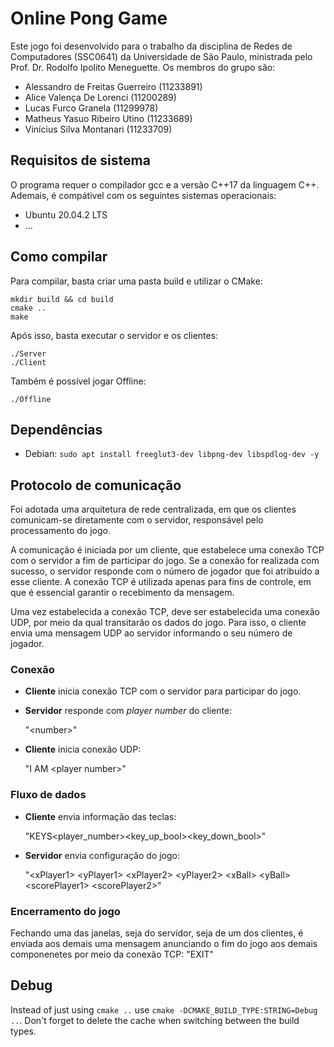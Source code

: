 # Online Pong Game

Este jogo foi desenvolvido para o trabalho da disciplina de Redes de Computadores (SSC0641) da Universidade de São Paulo, ministrada pelo Prof. Dr. Rodolfo Ipolito Meneguette. Os membros do grupo são:
- Alessandro de Freitas Guerreiro (11233891)
- Alice Valença De Lorenci (11200289)
- Lucas Furco Granela (11299978)
- Matheus Yasuo Ribeiro Utino (11233689)
- Vinícius Silva Montanari (11233709)

## Requisitos de sistema

O programa requer o compilador gcc e a versão C++17 da linguagem C++. Ademais, é compátivel com os seguintes sistemas operacionais:
- Ubuntu 20.04.2 LTS
- ...

## Como compilar

Para compilar, basta criar uma pasta build e utilizar o CMake:

    mkdir build && cd build
    cmake ..
    make

Após isso, basta executar o servidor e os clientes:

    ./Server
    ./Client

Também é possível jogar Offline:

    ./Offline
    
## Dependências

* Debian: `sudo apt install freeglut3-dev libpng-dev libspdlog-dev -y`

## Protocolo de comunicação

Foi adotada uma arquitetura de rede centralizada, em que os clientes comunicam-se diretamente com o servidor, responsável pelo processamento do jogo.

A comunicação é iniciada por um cliente, que estabelece uma conexão TCP com o servidor a fim de participar do jogo. Se a conexão for realizada com sucesso, o servidor responde com o número de jogador que foi atribuído a esse cliente. A conexão TCP é utilizada apenas para fins de controle, em que é essencial garantir o recebimento da mensagem.

Uma vez estabelecida a conexão TCP, deve ser estabelecida uma conexão UDP, por meio da qual transitarão os dados do jogo. Para isso, o cliente envia uma mensagem UDP ao servidor informando o seu número de jogador.
 
### Conexão

- **Cliente** inicia conexão TCP com o servidor para participar do jogo.
- **Servidor** responde com *player number* do cliente:

    "\<number>"
- **Cliente** inicia conexão UDP:

    "I AM \<player number>"

### Fluxo de dados 

- **Cliente** envia informação das teclas:

    "KEYS\<player_number>\<key_up_bool>\<key_down_bool>"

- **Servidor** envia configuração do jogo:

    "\<xPlayer1> \<yPlayer1> \<xPlayer2> \<yPlayer2> \<xBall> \<yBall> \<scorePlayer1> \<scorePlayer2>"

### Encerramento do jogo

Fechando uma das janelas, seja do servidor, seja de um dos clientes, é enviada aos demais uma mensagem anunciando o fim do jogo aos demais componenetes por meio da conexão TCP:
    "EXIT"

## Debug

Instead of just using `cmake ..` use `cmake -DCMAKE_BUILD_TYPE:STRING=Debug ..`. Don't forget to delete the cache when switching between the build types.
